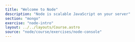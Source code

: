 ```yaml
---
title: "Welcome to Node"
description: "Node is scalable JavaScript on your server"
section: "mongo"
exercise: "node-intro"
layout: ../../layouts/Course.astro
source: "node/course/exercises/node-console"
---
```

